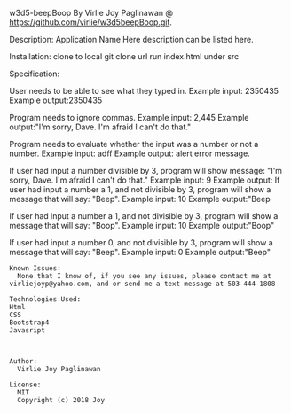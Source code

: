 w3d5-beepBoop
By Virlie Joy Paglinawan @ https://github.com/virlie/w3d5beepBoop.git.



Description:
Application Name Here description can be listed here.

Installation:
  clone to local git clone url
  run index.html under src

Specification:

  User needs to be able to see what they typed in.
    Example input: 2350435
    Example output:2350435

  Program needs to ignore commas.
    Example input: 2,445
    Example output:"I'm sorry, Dave. I'm afraid I can't do that."

  Program needs to evaluate whether the input was a number or not a number.
    Example input: adff
    Example output: alert error message.

  If user had input a number divisible by 3, program will show message: "I'm sorry, Dave. I'm afraid I can't do that."
    Example input: 9
    Example output: If user had input a number a 1, and not divisible by 3, program will show a message that will say: "Beep".
      Example input: 10
      Example output:"Beep

  If user had input a number a 1, and not divisible by 3, program will show a message that will say: "Boop".
    Example input: 10
    Example output:"Boop"

  If user had input a number 0, and not divisible by 3, program will show a message that will say: "Beep".
    Example input: 0
    Example output:"Beep"


    Known Issues:
      None that I know of, if you see any issues, please contact me at virliejoyp@yahoo.com, and or send me a text message at 503-444-1808

    Technologies Used:
    Html
    CSS
    Bootstrap4
    Javasript



    Author:
      Virlie Joy Paglinawan

    License:
      MIT
      Copyright (c) 2018 Joy
